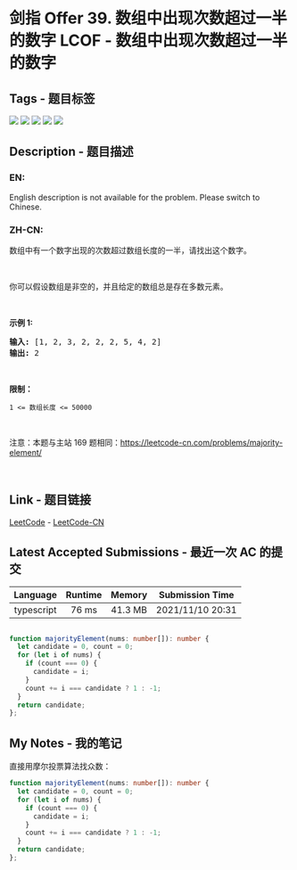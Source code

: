 
# 剑指 Offer 39. 数组中出现次数超过一半的数字  LCOF - 数组中出现次数超过一半的数字

## Tags - 题目标签

 <img src="https://img.shields.io/badge/Array-数组-blue.svg">   <img src="https://img.shields.io/badge/Hash Table-哈希表-blue.svg">   <img src="https://img.shields.io/badge/Divide and Conquer-分治-blue.svg">   <img src="https://img.shields.io/badge/Counting-计数-blue.svg">   <img src="https://img.shields.io/badge/Sorting-排序-blue.svg">  


## Description - 题目描述

### EN:
English description is not available for the problem. Please switch to Chinese.

### ZH-CN:
<p>数组中有一个数字出现的次数超过数组长度的一半，请找出这个数字。</p>

<p>&nbsp;</p>

<p>你可以假设数组是非空的，并且给定的数组总是存在多数元素。</p>

<p>&nbsp;</p>

<p><strong>示例&nbsp;1:</strong></p>

<pre><strong>输入:</strong> [1, 2, 3, 2, 2, 2, 5, 4, 2]
<strong>输出:</strong> 2</pre>

<p>&nbsp;</p>

<p><strong>限制：</strong></p>

<p><code>1 &lt;= 数组长度 &lt;= 50000</code></p>

<p>&nbsp;</p>

<p>注意：本题与主站 169 题相同：<a href="https://leetcode-cn.com/problems/majority-element/">https://leetcode-cn.com/problems/majority-element/</a></p>

<p>&nbsp;</p>



## Link - 题目链接

[LeetCode](https://leetcode.com/problems/shu-zu-zhong-chu-xian-ci-shu-chao-guo-yi-ban-de-shu-zi-lcof/description/)  -  [LeetCode-CN](https://leetcode-cn.com/problems/shu-zu-zhong-chu-xian-ci-shu-chao-guo-yi-ban-de-shu-zi-lcof/description/)
## Latest Accepted Submissions - 最近一次 AC 的提交


| Language | Runtime | Memory | Submission Time |
|:---:|:---:|:---:|:---:|
| typescript  | 76 ms | 41.3 MB | 2021/11/10 20:31 |

```typescript

function majorityElement(nums: number[]): number {
  let candidate = 0, count = 0;
  for (let i of nums) {
    if (count === 0) {
      candidate = i;
    }
    count += i === candidate ? 1 : -1;
  }
  return candidate;
};

```
## My Notes - 我的笔记


直接用摩尔投票算法找众数：
```typescript
function majorityElement(nums: number[]): number {
  let candidate = 0, count = 0;
  for (let i of nums) {
    if (count === 0) {
      candidate = i;
    }
    count += i === candidate ? 1 : -1;
  }
  return candidate;
};
```

